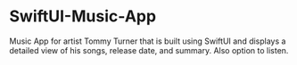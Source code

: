# SwiftUI-Music-App
Music App for artist Tommy Turner that is built using SwiftUI and displays a detailed view of his songs, release date, and summary. Also option to listen.
